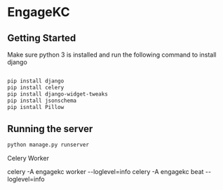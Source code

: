 # EngageKC

## Getting Started

Make sure python 3 is installed and run the following command to install django

```bash

pip install django
pip install celery
pip install django-widget-tweaks
pip install jsonschema
pip isntall Pillow
```

## Running the server

```bash
python manage.py runserver
```

Celery Worker

celery -A engagekc worker --loglevel=info
celery -A engagekc beat --loglevel=info
